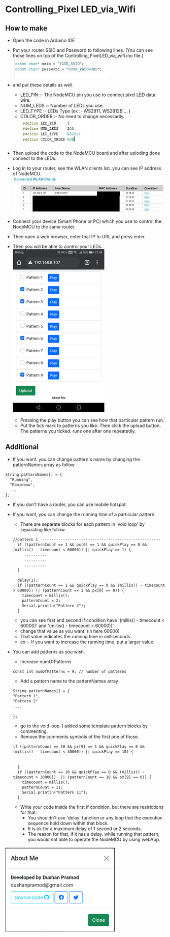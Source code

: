 # Controlling_Pixel LED_via_Wifi

## How to make

- Open the code in Arduino IDE
- Put your router SSID and Password to following lines. (You can see those lines on top of the Controlling_PixelLED_via_wifi.ino file.)
  ![ssid and password](/img/ssid_password.JPG)
- and put these details as well.
  - LED_PIN :- The NodeMCU pin you use to connect pixel LED data wire.
  - NUM_LEDS :- Number of LEDs you use.
  - LED_TYPE :- LEDs Type (ex :- WS2811, WS2812B ... )
  - COLOR_ORDER :- No need to change necessarily.
  ![main config](/img/mainConfig.JPG)
- Then upload the code to the NodeMCU board and after uploding done connect to the LEDs.
- Log in to your router, see the WLAN clients list. you can see IP address of NodeMCU.
  ![how to see ip adddress](/img/how_to_see_ip.JPG)
- Connect your device (Smart Phone or PC) which you use to control the NodeMCU to the same router.
- Then open a web browser, enter that IP to URL and press enter.
- Then you will be able to control your LEDs.
  ![controling window](/img/htmlPage.png)

  - Pressing the play button you can see how that particular pattern run.
  - Put the tick mark to patterns you like. Then click the upload button. The patterns you ticked. runs one after one repeatedly.

## Additional

- If you want. you can change pattern's name by changing the patternNames array as follow.

```
String patternNames[] = {
  "Running",
  "Raninbow",
  ...
};
```

- If you don't have a router, you can use mobile hotspot.
- If you want, you can change the running time of a particular pattern.

  - There are separate blocks for each pattern in 'void loop' by separating like follow.

  ```
  //pattern 1  ----------------------------------------------------
    if ((patternCount == 1 && px[0] == 1 && quickPlay == 0 && (millis() - timecount < 60000)) || quickPlay == 1) {
       ..........
       ..........
       ..........
    }

    delay(1);
    if ((patternCount == 1 && quickPlay == 0 && (millis() - timecount > 60000)) || (patternCount == 1 && px[0] == 0)) {
      timecount = millis();
      patternCount = 2;
      Serial.println("Pattern 2");
    }

  ```

  - you can see first and second if condition have '(millis() - timecount < 60000)' and '(millis() - timecount > 60000))'
  - change that value as you want. (in here 60000)
  - That value indicates the running time in milliseconds
  - ex :- If you want to increase the running time, put a larger value.

- You can add patterns as you wish.

  - Increase numOfPatterns

  ```
  const int numOfPatterns = 9; // number of patterns
  ```

  - Add a pattern name to the patternNames array

  ```
  String patternNames[] = {
  "Pattern 1",
  "Pattern 2"
  ....

  };
  ```

  - go to the void loop. I added some template pattern blocks by commenting.
  - Remove the comments symbols of the first one of those.

  ```
  if ((patternCount == 10 && px[9] == 1 && quickPlay == 0 && (millis() - timecount < 30000)) || quickPlay == 10) {


    }
    if ((patternCount == 10 && quickPlay == 0 && (millis() - timecount > 30000))  || (patternCount == 10 && px[9] == 0)) {
      timecount = millis();
      patternCount = 11;
      Serial.println("Pattern 11");
    }
  ```

  - Write your code inside the first if condition. but there are restrictions for that.
    - You shouldn't use 'delay' function or any loop that the execution sequence hold down within that block.
    - It is ok for a maximum delay of 1 second or 2 seconds.
    - The reason for that, if it has a delay. while running that pattern, you would not able to operate the NodeMCU by using webApp.

![About Me](/img/about_me.jpg)
